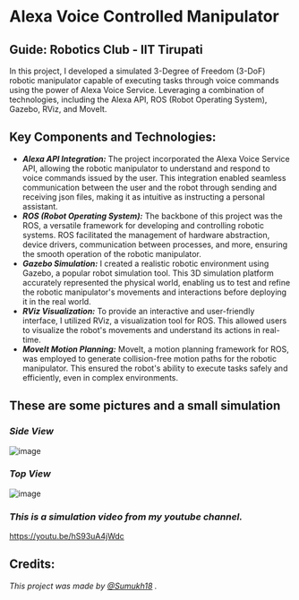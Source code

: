 # Alexa Voice Controlled Manipulator

## Guide: Robotics Club - IIT Tirupati
In this project, I developed a simulated 3-Degree of Freedom (3-DoF) robotic manipulator capable of executing tasks through voice commands using the power of Alexa Voice Service. Leveraging a combination of technologies, including the Alexa API, ROS (Robot Operating System), Gazebo, RViz, and MoveIt.

## Key Components and Technologies:
- **_Alexa API Integration:_** The project incorporated the Alexa Voice Service API, allowing the robotic manipulator to understand and respond to voice commands issued by the user. This integration enabled seamless communication between the user and the robot through sending and receiving json files, making it as intuitive as instructing a personal assistant.
- **_ROS (Robot Operating System):_** The backbone of this project was the ROS, a versatile framework for developing and controlling robotic systems. ROS facilitated the management of hardware abstraction, device drivers, communication between processes, and more, ensuring the smooth operation of the robotic manipulator.
- **_Gazebo Simulation:_**  I created a realistic robotic environment using Gazebo, a popular robot simulation tool. This 3D simulation platform accurately represented the physical world, enabling us to test and refine the robotic manipulator's movements and interactions before deploying it in the real world.
- **_RViz Visualization:_** To provide an interactive and user-friendly interface, I utilized RViz, a visualization tool for ROS. This allowed users to visualize the robot's movements and understand its actions in real-time.
- **_MoveIt Motion Planning:_** MoveIt, a motion planning framework for ROS, was employed to generate collision-free motion paths for the robotic manipulator. This ensured the robot's ability to execute tasks safely and efficiently, even in complex environments.

## These are some pictures and a small simulation

 ### **_Side View_**
 
![image](https://github.com/roboticsclubiitt/Robotics_Interest_Group/assets/143694803/9896d8f9-1bba-40dc-83a7-1b40702f4769)
 
###  **_Top View_**  
  
![image](https://github.com/roboticsclubiitt/Robotics_Interest_Group/assets/143694803/2abcde28-ffcd-4f91-9b26-c4f4b80c086c)

### **_This is a simulation video from my youtube channel._**
https://youtu.be/hS93uA4jWdc

## Credits:

_This project was made by [@Sumukh18](https://github.com/Sumukh18) ._
    
